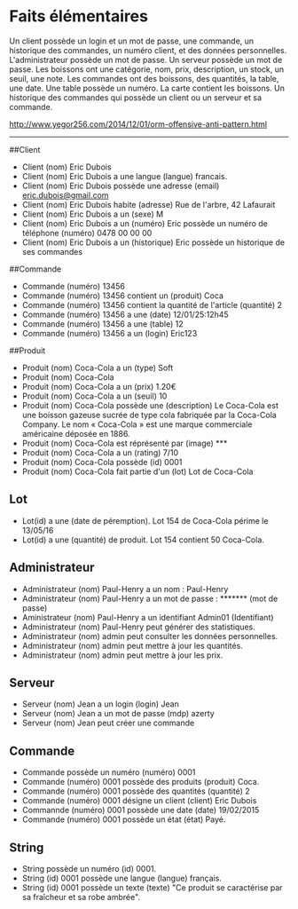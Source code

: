 # Faits élémentaires

Un client possède un login et un mot de passe, une commande, un historique des commandes, un numéro client, et des données personnelles. 
L'administrateur possède un mot de passe. 
Un serveur possède un mot de passe. 
Les boissons ont une catégorie, nom, prix, description, un stock, un seuil, une note. 
Les commandes ont des boissons, des quantités, la table, une date. 
Une table possède un numéro. 
La carte contient les boissons. 
Un historique des commandes qui possède un client ou un serveur et sa commande. 

http://www.yegor256.com/2014/12/01/orm-offensive-anti-pattern.html

--------------------------------------------------------------------- 


##Client

- Client (nom) Eric Dubois
- Client (nom) Eric Dubois a une langue (langue) francais.
- Client (nom) Eric Dubois possède une adresse (email) eric.dubois@gmail.com
- Client (nom) Eric Dubois habite (adresse) Rue de l'arbre, 42 Lafaurait
- Client (nom) Eric Dubois a un (sexe) M
- Client (nom) Eric Dubois a un (numéro) Eric possède un numéro de téléphone (numéro) 0478 00 00 00
- Client (nom) Eric Dubois a un (historique) Eric possède un historique de ses commandes

##Commande

- Commande (numéro) 13456
- Commande (numéro) 13456 contient un (produit) Coca
- Commande (numéro) 13456 contient la quantité de l'article (quantité) 2
- Commande (numéro) 13456 a une (date) 12/01/25:12h45
- Commande (numéro) 13456 a une (table) 12
- Commande (numéro) 13456 a un (login) Eric123

##Produit

- Produit (nom) Coca-Cola a un (type) Soft
- Produit (nom) Coca-Cola
- Produit (nom) Coca-Cola a un (prix) 1.20€
- Produit (nom) Coca-Cola a un (seuil) 10
- Produit (nom) Coca-Cola possède une (description) Le Coca-Cola est une boisson gazeuse sucrée de type cola fabriquée  par la Coca-Cola Company. Le nom « Coca-Cola » est une marque  commerciale américaine déposée en 1886.
- Produit (nom) Coca-Cola est réprésenté par (image) ***
- Produit (nom) Coca-Cola a un (rating) 7/10
- Produit (nom) Coca-Cola possède (id) 0001
- Produit (nom) Coca-Cola fait partie d'un (lot)  Lot de Coca-Cola

## Lot

- Lot(id) a une (date de péremption). Lot 154 de Coca-Cola périme le 13/05/16
- Lot(id) a une (quantité) de produit. Lot 154 contient 50 Coca-Cola.

## Administrateur

- Administrateur (nom) Paul-Henry a un nom : Paul-Henry  
- Administrateur (nom) Paul-Henry a un mot de passe :  ******* (mot de passe) 
- Aministrateur (nom) Paul-Henry a un identifiant Admin01 (Identifiant) 
- Administrateur (nom) Paul-Henry peut générer des statistiques.
- Administrateur (nom) admin peut consulter les données personnelles.
- Administrateur (nom) admin peut mettre à jour les quantités.
- Administrateur (nom) admin peut mettre à jour les prix.

## Serveur

- Serveur (nom) Jean a un login (login) Jean
- Serveur (nom) Jean a un mot de passe (mdp) azerty
- Serveur (nom) Jean peut créer une commande

## Commande

- Commande possède un numéro (numéro) 0001
- Commande (numéro) 0001 possède des produits (produit) Coca.
- Commande (numéro) 0001 possède des quantités (quantité) 2
- Commande (numéro) 0001 désigne un client (client)  Eric Dubois
- Commannde (numéro) 0001 possède une date (date) 19/02/2015
- Commande (numéro) 0001 possède un état (état) Payé.

## String

- String possède un numéro (id) 0001.
- String (id) 0001 possède une langue (langue) français.
- String (id) 0001 possède un texte (texte) "Ce produit se caractérise par sa fraîcheur et sa robe ambrée".

